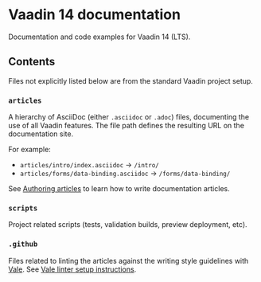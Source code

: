 # Vaadin 14 documentation

Documentation and code examples for Vaadin 14 (LTS).

## Contents

Files not explicitly listed below are from the standard Vaadin project setup.

### `articles`
A hierarchy of AsciiDoc (either `.asciidoc` or `.adoc`) files, documenting the use of all Vaadin features. The file path defines the resulting URL on the documentation site.

For example:
- `articles/intro/index.asciidoc` → `/intro/`
- `articles/forms/data-binding.asciidoc` → `/forms/data-binding/`

See [Authoring articles](https://github.com/vaadin/docs/wiki/Authoring-articles) to learn how to write documentation articles.

<!-- ### `frontend`
Fusion/TypeScript examples, which are included as rendered examples in the documentation. Follow Vaadin best practices when creating code examples.

### `src`
Flow/Java examples, which are included as rendered examples in the documentation. Follow Vaadin best practices when creating code examples. -->

### `scripts`
Project related scripts (tests, validation builds, preview deployment, etc).

### `.github`
Files related to linting the articles against the writing style guidelines with [Vale](https://docs.errata.ai/vale/about). See [Vale linter setup instructions](https://github.com/vaadin/docs/wiki/Writing-style-guideline-checks-(Vale-linter-setup)).
